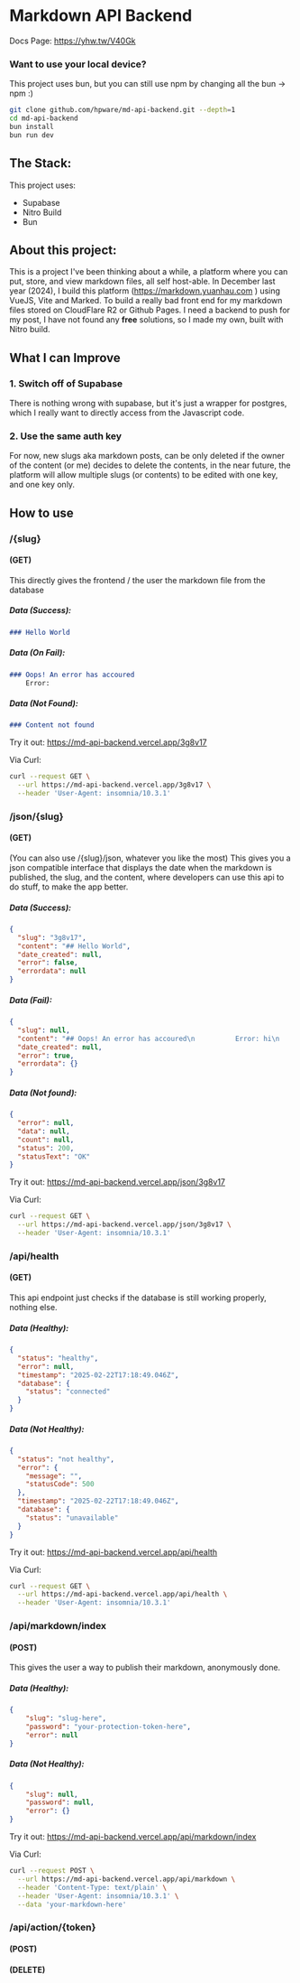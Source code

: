 # Markdown API Backend
Docs Page: https://yhw.tw/V40Gk
### Want to use your local device?
This project uses bun, but you can still use npm by changing all the bun -> npm :)
```bash
git clone github.com/hpware/md-api-backend.git --depth=1
cd md-api-backend
bun install
bun run dev
```
## The Stack:
This project uses:
- Supabase
- Nitro Build
- Bun
## About this project:
This is a project I've been thinking about a while, a platform where you can put, store, and view markdown files, all self host-able. In December last year (2024), I build this platform (https://markdown.yuanhau.com ) using VueJS, Vite and Marked. To build a really bad front end for my markdown files stored on CloudFlare R2 or Github Pages.  I need a backend to push for my post, I have not found any **free** solutions, so I made my own, built with Nitro build. 

## What I can Improve
### 1. Switch off of Supabase
There is nothing wrong with supabase, but it's just a wrapper for postgres, which I really want to directly access from the Javascript code.

### 2. Use the same auth key
For now, new slugs aka markdown posts, can be only deleted if the owner of the content (or me) decides to delete the contents, in the near future, the platform will allow multiple slugs (or contents) to be edited with one key, and one key only.
## How to use
###  /{slug} 
#### (GET)
This directly gives the frontend / the user the markdown file from the database

##### Data (Success):
```markdown
### Hello World
```

##### Data (On Fail): 
```markdown
### Oops! An error has accoured
    Error: 
```

##### Data (Not Found):
```markdown
### Content not found
```

Try it out: https://md-api-backend.vercel.app/3g8v17

Via Curl: 
```bash
curl --request GET \
  --url https://md-api-backend.vercel.app/3g8v17 \
  --header 'User-Agent: insomnia/10.3.1'
```

### /json/{slug}
#### (GET)
(You can also use /{slug}/json, whatever you like the most)
This gives you a json compatible interface that displays the date when the markdown is published, the slug, and the content, where developers can use this api to do stuff, to make the app better.

##### Data (Success):
```json
{
  "slug": "3g8v17",
  "content": "## Hello World",
  "date_created": null,
  "error": false,
  "errordata": null
}
```

##### Data (Fail):
```json
{
  "slug": null,
  "content": "## Oops! An error has accoured\n          Error: hi\n        ",
  "date_created": null,
  "error": true,
  "errordata": {}
}
```

##### Data (Not found):
```json
{
  "error": null,
  "data": null,
  "count": null,
  "status": 200,
  "statusText": "OK"
}
```

Try it out: https://md-api-backend.vercel.app/json/3g8v17

Via Curl: 
```bash
curl --request GET \
  --url https://md-api-backend.vercel.app/json/3g8v17 \
  --header 'User-Agent: insomnia/10.3.1'
```

### /api/health
#### (GET)
This api endpoint just checks if the database is still working properly, nothing else.

##### Data (Healthy): 
```json
{
  "status": "healthy",
  "error": null,
  "timestamp": "2025-02-22T17:18:49.046Z",
  "database": {
    "status": "connected"
  }
}
```

##### Data (Not Healthy): 
```json
{
  "status": "not healthy",
  "error": {
    "message": "",
    "statusCode": 500
  },
  "timestamp": "2025-02-22T17:18:49.046Z",
  "database": {
    "status": "unavailable"
  }
}
```

Try it out: https://md-api-backend.vercel.app/api/health

Via Curl: 
```bash
curl --request GET \
  --url https://md-api-backend.vercel.app/api/health \
  --header 'User-Agent: insomnia/10.3.1'
```
### /api/markdown/index
#### (POST)
This gives the user a way to publish their markdown, anonymously done.
##### Data (Healthy): 
```json
{
	"slug": "slug-here",
	"password": "your-protection-token-here",
	"error": null
}
```

##### Data (Not Healthy): 
```json
{
	"slug": null,
	"password": null,
	"error": {}
}
```

Try it out: https://md-api-backend.vercel.app/api/markdown/index 

Via Curl: 
```bash
curl --request POST \
  --url https://md-api-backend.vercel.app/api/markdown \
  --header 'Content-Type: text/plain' \
  --header 'User-Agent: insomnia/10.3.1' \
  --data 'your-markdown-here'
```
### /api/action/{token}
#### (POST)


#### (DELETE)